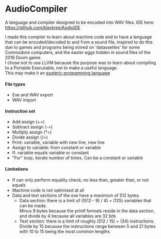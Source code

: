 # AudioCompiler
A language and compiler designed to be encoded into WAV files. IDE here: https://github.com/klaykree/AudioIDE

I made this compiler to learn about machine code and to have a language that can be encoded/decoded to and from a sound file,
inspired to do this due to games and programs being stored on 'datassettes' for some Commodore computers, and the easter eggs hidden
in sound files of the 2016 Doom game.  
I chose not to use LLVM because the purpose was to learn about compiling to a Portable Executable, not to make a useful language.  
This may make it an [esoteric programming language](https://www.esolangs.org)

#### File types
- Exe and WAV export  
- WAV import

#### Instruction set
- Add assign (+=)
- Subtract assign (-=)
- Multiply assign (*=)
- Divide assign (/=)
- Print: variable, variable with new line, new line
- Assign to variable: from constant or variable
- If: variable equals variable or constant
- "For" loop, iterate number of times. Can be a constant or variable

#### Limitations
- If can only perform equality check, no less than, greater than, or not equals
- Machine code is not optimised at all
- Data and text sections of the exe have a maximum of 512 bytes.  
  - Data section: there is a limit of ((512 - 9) / 4) = (125) variables that can be made.  
Minus 9 bytes because the printf formats reside in the data section, and divide by 4 because all variables are 32 bits
  - Text section: there is a limit of roughly (512 / 15) = (34) instructions.
  Divide by 15 because the instructions range between 5 and 21 bytes with 10 to 15 being the most common lengths
